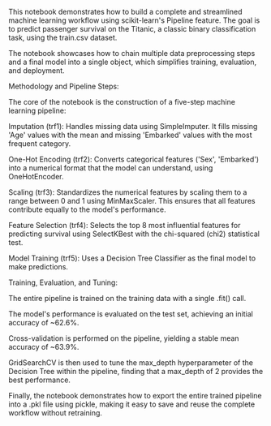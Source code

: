 This notebook demonstrates how to build a complete and streamlined machine learning workflow using scikit-learn's Pipeline feature. The goal is to predict passenger survival on the Titanic, a classic binary classification task, using the train.csv dataset.

The notebook showcases how to chain multiple data preprocessing steps and a final model into a single object, which simplifies training, evaluation, and deployment.

Methodology and Pipeline Steps:

The core of the notebook is the construction of a five-step machine learning pipeline:

Imputation (trf1): Handles missing data using SimpleImputer. It fills missing 'Age' values with the mean and missing 'Embarked' values with the most frequent category.

One-Hot Encoding (trf2): Converts categorical features ('Sex', 'Embarked') into a numerical format that the model can understand, using OneHotEncoder.

Scaling (trf3): Standardizes the numerical features by scaling them to a range between 0 and 1 using MinMaxScaler. This ensures that all features contribute equally to the model's performance.

Feature Selection (trf4): Selects the top 8 most influential features for predicting survival using SelectKBest with the chi-squared (chi2) statistical test.

Model Training (trf5): Uses a Decision Tree Classifier as the final model to make predictions.

Training, Evaluation, and Tuning:

The entire pipeline is trained on the training data with a single .fit() call.

The model's performance is evaluated on the test set, achieving an initial accuracy of ~62.6%.

Cross-validation is performed on the pipeline, yielding a stable mean accuracy of ~63.9%.

GridSearchCV is then used to tune the max_depth hyperparameter of the Decision Tree within the pipeline, finding that a max_depth of 2 provides the best performance.

Finally, the notebook demonstrates how to export the entire trained pipeline into a .pkl file using pickle, making it easy to save and reuse the complete workflow without retraining.








